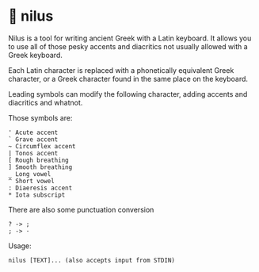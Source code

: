 # 🏺 nilus

Nilus is a tool for writing ancient Greek with a Latin keyboard. It allows you to use all of those pesky accents and diacritics not usually allowed with a Greek keyboard.

Each Latin character is replaced with a phonetically equivalent Greek character, or a Greek character found in the same place on the keyboard.

Leading symbols can modify the following character, adding accents and diacritics and whatnot.

Those symbols are:

```
' Acute accent
` Grave accent
~ Circumflex accent
| Tonos accent
[ Rough breathing
] Smooth breathing
_ Long vowel
^ Short vowel
: Diaeresis accent
* Iota subscript
```

There are also some punctuation conversion

```
? -> ;
; -> ·
```

Usage:

```nilus [TEXT]... (also accepts input from STDIN)```
